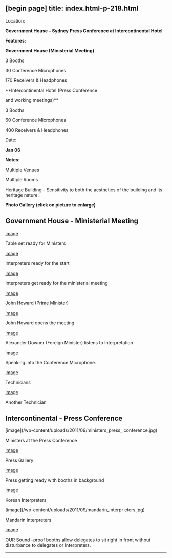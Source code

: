 [begin page]
 title: index.html-p-218.html
----------------------------------------------------------

Location:

**Government House – Sydney**    **Press Conference at Intercontinental Hotel**

**Features:**

**Government House (Ministerial Meeting)**

3 Booths

30 Conference Microphones

170 Receivers &amp; Headphones

**Intercontinental Hotel (Press Conference

and working meetings)**

3 Booths

60 Conference Microphones

400 Receivers &amp; Headphones

Date:

**Jan 06**

**Notes:**

Multiple Venues

Multiple Rooms

Heritage Building – Sensitivity to both the aesthetics of the building and its heritage nature.

**Photo Gallery (click on picture to enlarge)**

## Government House - Ministerial Meeting

[image](picture)

Table set ready for Ministers

[image](/wp-content/uploads/2011/09/interpreters_ready.jpg)

Interpreters ready for the start

[image](/wp-content/uploads/2011/09/ministeral_meeting.jpg)

Interpreters get ready for the ministerial meeting

[image](picture)

John Howard (Prime Minister)

[image](/wp-content/uploads/2011/09/john_howard_meeting.jpg)

John Howard opens the meeting

[image](/wp-content/uploads/2011/09/alexander_downer.jpg)

Alexander Downer (Foreign Minister) listens to Interpretation

[image](/wp-content/uploads/2011/09/speaking_conference.jpg)

Speaking into the Conference Microphone.

[image](picture)

Technicians

[image](/wp-content/uploads/2011/09/another_technician.jpg)

Another Technician

## Intercontinental - Press Conference

[image](/wp-content/uploads/2011/09/ministers_press_ conference.jpg)

Ministers at the Press Conference

[image](picture)

Press Gallery

[image](/wp-content/uploads/2011/09/booths_background.jpg)

Press getting ready with booths in background

[image](/wp-content/uploads/2011/09/korean_interpreters.jpg)

Korean Interpreters

[image](/wp-content/uploads/2011/09/mandarin_interpr eters.jpg)

Mandarin Interpreters

[image](/wp-content/uploads/2011/09/sound_proof_booth.jpg)

OUR Sound –proof booths allow delegates to sit right in front without disturbance to delegates or Interpreters.




----------------------------------------------------------
